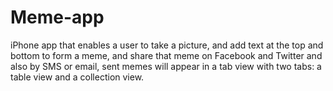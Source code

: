 # Meme-app
iPhone app that enables a user to take a picture, and add text at the top and bottom to form a meme, and share that meme on Facebook and Twitter and also by SMS or email, sent memes will appear in a tab view with two tabs: a table view and a collection view.
